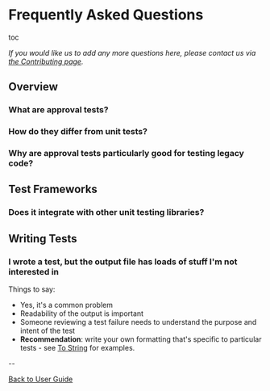 <a id="top"></a>

# Frequently Asked Questions

toc

*If you would like us to add any more questions here, please contact us via [the Contributing page](/doc/Contributing.md#top).*

## Overview

### What are approval tests?

### How do they differ from unit tests?

### Why are approval tests particularly good for testing legacy code?

## Test Frameworks

### Does it integrate with other unit testing libraries?

## Writing Tests

### I wrote a test, but the output file has loads of stuff I'm not interested in

Things to say:

* Yes, it's a common problem
* Readability of the output is important
* Someone reviewing a test failure needs to understand the purpose and intent of the test
* **Recommendation**: write your own formatting that's specific to particular tests - see [To String](/doc/ToString.md#top) for examples.

--

[Back to User Guide](/doc/README.md#top)
